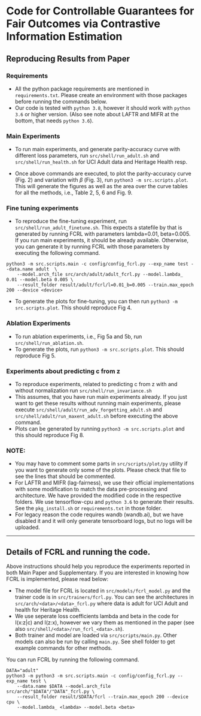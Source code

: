 # Code for Controllable Guarantees for Fair Outcomes via Contrastive Information Estimation


## Reproducing Results from Paper
### Requirements
- All the python package requirements are mentioned in `requirements.txt`.
  Please create an environment with those packages before running the commands
   below.
- Our code is tested with `python 3.8`, however it should work with
  `python 3.6` or higher version.
  (Also see note about LAFTR and MIFR at the bottom, that needs `python 3.6`).

### Main Experiments
- To run main experiments, and generate parity-accuracy curve with different
  loss parameters, run `src/shell/run_adult.sh` and `src/shell/run_health.sh`
  for UCI Adult data and Heritage Health resp.

- Once above commands are executed, to plot the parity-accuracy curve (Fig. 2)
  and variation with $\beta$ (Fig. 3), run `python3 -m src.scripts.plot`.
  This will generate the figures as well as the area over the curve
  tables for all the methods, i.e., Table 2, 5, 6 and Fig. 9.

### Fine tuning experiments
-  To reproduce the fine-tuning experiment,
   run `src/shell/run_adult_finetune.sh`.
   This expects a statefile by that is generated by running FCRL with
   parameters lambda=0.01, beta=0.005.
   If you run main experiments, it should be already available.
   Otherwise, you can generate it by running FCRL with those parameters by
   executing the following command.

```
python3 -m src.scripts.main -c config/config_fcrl.py --exp_name test --data.name adult  \
    --model.arch_file src/arch/adult/adult_fcrl.py --model.lambda_ 0.01 --model.beta 0.005 \
    --result_folder result/adult/fcrl/l=0.01_b=0.005 --train.max_epoch 200 --device <device>
```

- To generate the plots for fine-tuning, you can then run
  `python3 -m src.scripts.plot`. This should reproduce Fig 4.


### Ablation Experiments
- To run ablation experiments, i.e., Fig 5a and 5b, run `src/shell/run_ablation.sh`.
- To generate the plots, run `python3 -m src.scripts.plot`.  This should reproduce Fig 5.

### Experiments about predicting c from z
- To reproduce experiments, related to predicting c from z with and without
  normalization run `src/shell/run_invariance.sh`
- This assumes, that you have run main experiments already.
  If you just want to get these results without running main experiments,
  please execute `src/shell/adult/run_adv_forgetting_adult.sh` and
  `src/shell/adult/run_maxent_adult.sh` before executing the above command.
- Plots can be generated by running `python3 -m src.scripts.plot` and this
  should reproduce Fig 8.



### NOTE:
- You may have to comment some parts in `src/scripts/plot/py` utility
  if you want to generate only some of the plots.
  Please check that file to see the lines that should be commented.
- For LAFTR and MIFR (lag-fairness), we use their official implementations with
  some modification to match the data pre-processing and architecture.
  We have provided the modified code in the respective folders.
  We use tensorflow-cpu and `python 3.6` to generate their results.
  See the `pkg_install.sh` or  `requirements.txt` in those folder.
- For legacy reason the code requires wandb (wandb.ai), but we have disabled it
   and it will only generate tensorboard logs, but no logs will be uploaded.

---------------------------

## Details of FCRL and running the code.
Above instructions should help you reproduce the experiments reported
in both Main Paper and Supplementary. If you are interested in knowing how FCRL
is implemented, please read below:

- The model file for FCRL is located in `src/models/fcrl_model.py` and
  the trainer code is in `src/trainers/fcrl.py`.
  You can see the architectures in `src/arch/<data>/<data>_fcrl.py` where
  data is adult for UCI Adult and health for Heritage Health.
- We use seperate loss coefficients lambda and beta in the code for I(x:z|c)
  and I(z:x), however we vary them as mentioned in the paper
  (see also `src/shell/<data>/run_fcrl_<data>.sh`).
- Both trainer and model are loaded via `src/scripts/main.py`. Other models can
  also be run by calling `main.py`. See shell folder to get example commands
  for other methods.

You can run FCRL by running the following command.


```
DATA="adult"
python3 -m python3 -m src.scripts.main -c config/config_fcrl.py --exp_name test \
    --data.name $DATA --model.arch_file  src/arch/"$DATA"/"DATA"_fcrl.py \
    --result_folder result/$DATA/fcrl --train.max_epoch 200 --device cpu \
    --model.lambda_ <lambda> --model.beta <beta>
```
